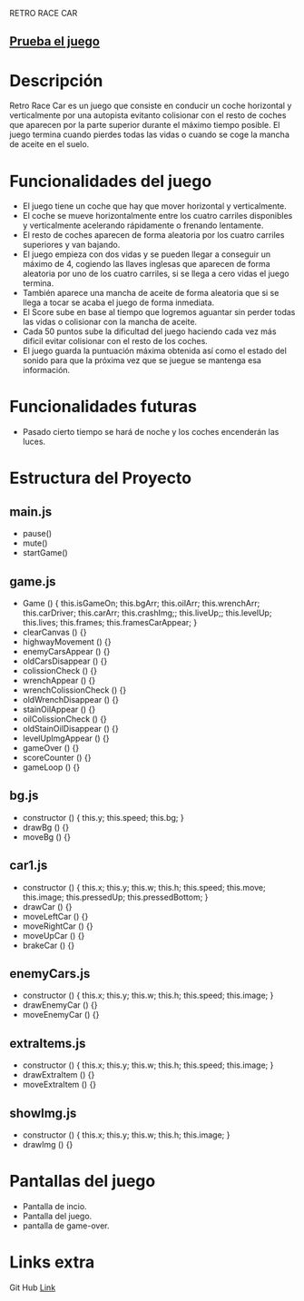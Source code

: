 

RETRO RACE CAR


## [Prueba el juego](https://apleon89.github.io/RetroRaceCar/)

# Descripción

Retro Race Car es un juego que consiste en conducir un coche horizontal y verticalmente por una autopista evitanto colisionar con el resto de coches que aparecen por la parte superior durante el máximo tiempo posible. El juego termina cuando pierdes todas las vidas o cuando se coge la mancha de aceite en el suelo.

# Funcionalidades del juego

- El juego tiene un coche que hay que mover horizontal y verticalmente.
- El coche se mueve horizontalmente entre los cuatro carriles disponibles y verticalmente acelerando rápidamente o frenando lentamente.
- El resto de coches aparecen de forma aleatoria por los cuatro carriles superiores y van bajando.
- El juego empieza con dos vidas y se pueden llegar a conseguir un máximo de 4, cogiendo las llaves inglesas que aparecen de forma aleatoria por uno de los cuatro carriles, si se llega a cero vidas el juego termina.
- También aparece una mancha de aceite de forma aleatoria que si se llega a tocar se acaba el juego de forma inmediata.
- El Score sube en base al tiempo que logremos aguantar sin perder todas las vidas o colisionar con la mancha de aceite.
- Cada 50 puntos sube la dificultad del juego haciendo cada vez más dificil evitar colisionar con el resto de los coches.
- El juego guarda la puntuación máxima obtenida así como el estado del sonido para que la próxima vez que se juegue se mantenga esa información.

# Funcionalidades futuras

- Pasado cierto tiempo se hará de noche y los coches encenderán las luces.


# Estructura del Proyecto

## main.js

- pause()
- mute()
- startGame()

## game.js

- Game () {
    this.isGameOn;
    this.bgArr;
    this.oilArr;
    this.wrenchArr;
    this.carDriver;
    this.carArr;
    this.crashImg;;
    this.liveUp;;
    this.levelUp;
    this.lives;
    this.frames;
    this.framesCarAppear;
}
- clearCanvas () {}
- highwayMovement () {}
- enemyCarsAppear () {}
- oldCarsDisappear () {}
- colissionCheck () {}
- wrenchAppear () {}
- wrenchColissionCheck () {}
- oldWrenchDisappear () {}
- stainOilAppear () {}
- oilColissionCheck () {}
- oldStainOilDisappear () {}
- levelUpImgAppear () {}
- gameOver () {}
- scoreCounter () {}
- gameLoop () {}

## bg.js 

- constructor () {
    this.y;
    this.speed;
    this.bg;
}
- drawBg () {}
- moveBg () {}

## car1.js 

- constructor () {
    this.x;
    this.y;
    this.w;
    this.h;
    this.speed;
    this.move;
    this.image;
    this.pressedUp;
    this.pressedBottom;
}
- drawCar () {}
- moveLeftCar () {}
- moveRightCar () {}
- moveUpCar () {}
- brakeCar () {}

## enemyCars.js 

- constructor () {
    this.x;
    this.y;
    this.w;
    this.h;
    this.speed;
    this.image;
}
- drawEnemyCar () {}
- moveEnemyCar () {}

## extraItems.js 

- constructor () {
    this.x;
    this.y;
    this.w;
    this.h;
    this.speed;
    this.image;
}
- drawExtraItem () {}
- moveExtraItem () {}

## showImg.js 

- constructor () {
    this.x;
    this.y;
    this.w;
    this.h;
    this.image;
}
- drawImg () {}

# Pantallas del juego

- Pantalla de incio.
- Pantalla del juego.
- pantalla de game-over.



# Links extra


Git Hub
[Link](https://github.com/Apleon89/RetroRaceCar)
